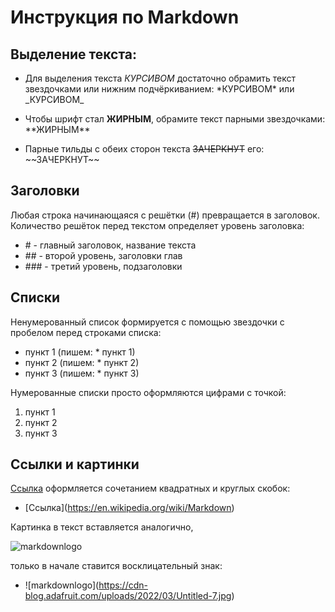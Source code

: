 # Инструкция по Markdown
## Выделение текста:

* Для выделения текста *КУРСИВОМ* достаточно обрамить текст звездочками или нижним подчёркиванием: \*КУРСИВОМ* или \_КУРСИВОМ_

* Чтобы шрифт стал **ЖИРНЫМ**, обрамите текст парными звездочками: \*\*ЖИРНЫМ**

* Парные тильды с обеих сторон текста ~~ЗАЧЕРКНУТ~~ его: \~~ЗАЧЕРКНУТ~~

## Заголовки

Любая строка начинающаяся с решётки (\#) превращается в заголовок. Количество решёток перед текстом определяет уровень заголовка: 
* \# - главный заголовок, название текста
* \## - второй уровень, заголовки глав
* \### - третий уровень, подзаголовки

## Списки

Ненумерованный список формируется с помощью звездочки с пробелом перед строками списка:

* пункт 1  (пишем: \* пункт 1)
* пункт 2  (пишем: \* пункт 2)
* пункт 3  (пишем: \* пункт 3)

Нумерованные списки просто оформляются цифрами с точкой:

1. пункт 1  
2. пункт 2 
3. пункт 3 

## Ссылки и картинки

[Ссылка](https://en.wikipedia.org/wiki/Markdown) оформляется сочетанием квадратных и круглых скобок: 
* \[Ссылка](https://en.wikipedia.org/wiki/Markdown)

Картинка в текст вставляется аналогично,

![markdownlogo](https://cdn-blog.adafruit.com/uploads/2022/03/Untitled-7.jpg)

только в начале ставится восклицательный знак:
* \!\[markdownlogo](https://cdn-blog.adafruit.com/uploads/2022/03/Untitled-7.jpg)